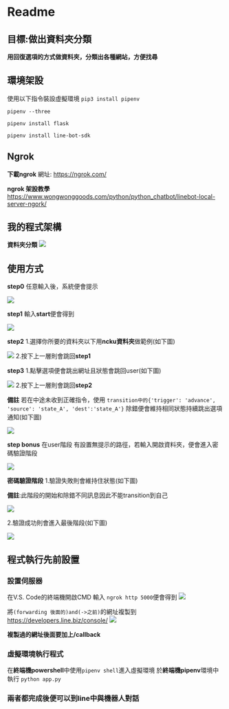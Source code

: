 # Readme
## 目標:做出資料夾分類
**用回復選項的方式做資料夾，分類出各種網站，方便找尋**


## 環境架設
使用以下指令裝設虛擬環境
```pip3 install pipenv```

```pipenv --three```

```pipenv install flask```

```pipenv install line-bot-sdk```


## Ngrok
**下載ngrok**
網址: https://ngrok.com/

**ngrok 架設教學**
https://www.wongwonggoods.com/python/python_chatbot/linebot-local-server-ngork/


## 我的程式架構
**資料夾分類**
![](https://i.imgur.com/JEufvdq.png)


## 使用方式
**step0**
任意輸入後，系統便會提示

![](https://i.imgur.com/aLrNHuW.png)

**step1**
輸入**start**便會得到

![](https://i.imgur.com/EipkEMF.png)

**step2**
1.選擇你所要的資料夾以下用**ncku資料夾**做範例(如下圖)

![](https://i.imgur.com/eqhrQtE.png)
2.按下上一層則會跳回**step1**

**step3**
1.點擊選項便會跳出網址且狀態會跳回user(如下圖)

![](https://i.imgur.com/9m9FthV.png)
2.按下上一層則會跳回**step2**

**備註**
若在中途未收到正確指令，使用
```transition中的{'trigger': 'advance', 'source': 'state_A', 'dest':'state_A'}```
除錯便會維持相同狀態持續跳出選項通知(如下圖)

![](https://i.imgur.com/xNb8MyY.png)

**step bonus**
在user階段 有設置無提示的路徑，若輸入開啟資料夾，便會進入密碼驗證階段

![](https://i.imgur.com/BVcyhIZ.png)

**密碼驗證階段**
1.驗證失敗則會維持住狀態(如下圖)

**備註**:此階段的開始和除錯不同訊息因此不能transition到自己

![](https://i.imgur.com/SkwwYoL.png)

2.驗證成功則會進入最後階段(如下圖)

![](https://i.imgur.com/ekxZ6HK.png)

## 程式執行先前設置
### 設置伺服器
在V.S. Code的終端機開啟CMD
輸入 ```ngrok http 5000```便會得到
![](https://i.imgur.com/XohfsMR.png)

將```(forwarding 後面的)and(->之前)```的網址複製到
https://developers.line.biz/console/
![](https://i.imgur.com/UXf3ljH.png)

**複製過的網址後面要加上/callback**

### 虛擬環境執行程式
在**終端機powershell**中使用```pipenv shell```進入虛擬環境
於**終端機pipenv**環境中執行 ```python app.py```

### 兩者都完成後便可以到line中與機器人對話

